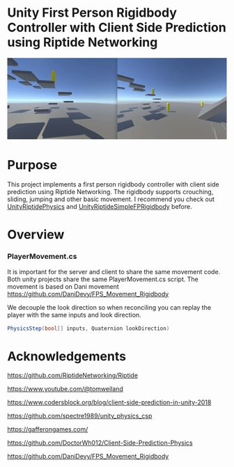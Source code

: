 # Unity First Person Rigidbody Controller with Client Side Prediction using Riptide Networking

<p align="center">
  <img src="extras/titleIMG.gif" />
</p>

# Purpose

This project implements a first person rigidbody controller with client side prediction using Riptide Networking. The rigidbody supports crouching, sliding, jumping and other basic movement. I recommend you check out [UnityRiptidePhysics](https://github.com/JasonLash/UnityRiptidePhysics) and [UnityRiptideSimpleFPRigidbody](https://github.com/JasonLash/UnityRiptideSimpleFPRigidbody) before.

# Overview
### PlayerMovement.cs

It is important for the server and client to share the same movement code. Both unity projects share the same PlayerMovement.cs script. The movement is based on Dani movement https://github.com/DaniDevy/FPS_Movement_Rigidbody 


We decouple the look direction so when reconciling you can replay the player with the same inputs and look direction. 

```cs
PhysicsStep(bool[] inputs, Quaternion lookDirection)
```


# Acknowledgements

https://github.com/RiptideNetworking/Riptide

https://www.youtube.com/@tomweiland

https://www.codersblock.org/blog/client-side-prediction-in-unity-2018

https://github.com/spectre1989/unity_physics_csp

https://gafferongames.com/

https://github.com/DoctorWh012/Client-Side-Prediction-Physics

https://github.com/DaniDevy/FPS_Movement_Rigidbody
